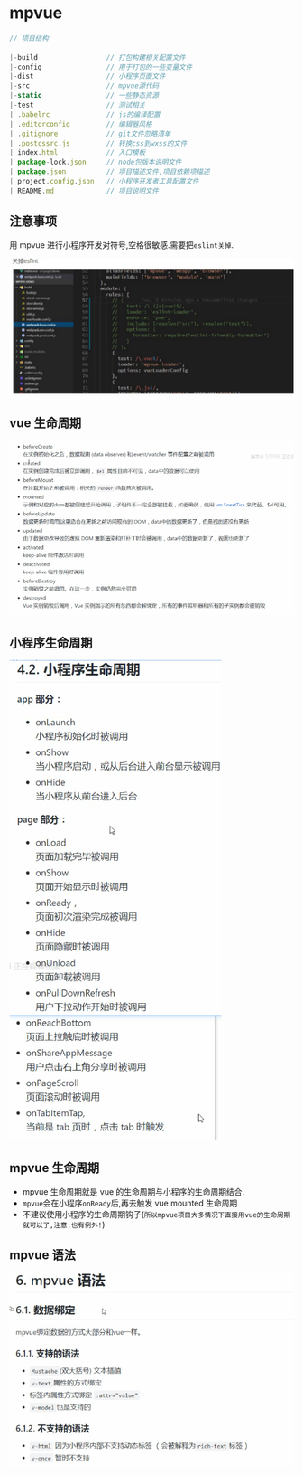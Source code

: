 # mpvue

```js
// 项目结构

|-build                 // 打包构建相关配置文件
|-config                // 用于打包的一些变量文件
|-dist                  // 小程序页面文件
|-src                   // mpvue源代码
|-static                // 一些静态资源
|-test                  // 测试相关
| .babelrc              // js的编译配置
| .editorconfig         // 编辑器风格
| .gitignore            // git文件忽略清单
| .postcssrc.js         // 转换css到wxss的文件
| index.html            // 入口模板
| package-lock.json     // node包版本说明文件
| package.json          // 项目描述文件,项目依赖项描述
| project.config.json   // 小程序开发者工具配置文件
| README.md             // 项目说明文件
```

## 注意事项

用 mpvue 进行小程序开发对符号,空格很敏感.需要把`eslint关掉`.

![1584624837968](/images/1584624837968.png)

## vue 生命周期

![1584694458666](/images/1584694458666.png)

## 小程序生命周期

![1584694481833](/images/1584694481833.png)

## mpvue 生命周期

- mpvue 生命周期就是 vue 的生命周期与小程序的生命周期结合.
- `mpvue`会在小程序`onReady`后,再去触发 vue mounted 生命周期
- 不建议使用小程序的生命周期钩子(`所以mpvue项目大多情况下直接用vue的生命周期就可以了,注意:也有例外!`)

## mpvue 语法

![1584697077698](/images/1584697077698.png)
